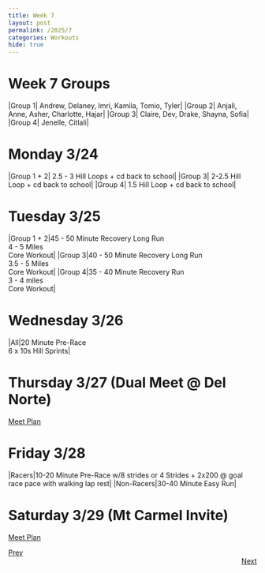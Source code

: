 ```yaml
---
title: Week 7
layout: post
permalink: /2025/7
categories: Workouts
hide: true
---
```



# Week 7 Groups

|Group 1| Andrew, Delaney, Imri, Kamila, Tomio, Tyler|
|Group 2| Anjali, Anne, Asher, Charlotte, Hajar|
|Group 3| Claire, Dev, Drake, Shayna, Sofia|
|Group 4| Jenelle, Citlali|

# Monday 3/24 

|Group 1 + 2| 2.5 - 3 Hill Loops + cd back to school|
|Group 3| 2-2.5 Hill Loop + cd back to school|
|Group 4| 1.5 Hill Loop + cd back to school|

# Tuesday 3/25

|Group 1 + 2|45 - 50 Minute Recovery Long Run <br> 4 - 5 Miles <br> Core Workout|
|Group 3|40 - 50 Minute Recovery Long Run <br> 3.5 - 5 Miles <br> Core Workout|
|Group 4|35 - 40 Minute Recovery Run <br> 3 - 4 miles <br> Core Workout|

# Wednesday 3/26

|All|20 Minute Pre-Race <br> 6 x 10s Hill Sprints|

# Thursday 3/27 (Dual Meet @ Del Norte)

[Meet Plan]({{site.baseurl}}/2025/DN)

# Friday 3/28

|Racers|10-20 Minute Pre-Race w/8 strides or 4 Strides + 2x200 @ goal race pace with walking lap rest|
|Non-Racers|30-40 Minute Easy Run|

# Saturday 3/29 (Mt Carmel Invite)

[Meet Plan]({{site.baseurl}}/2025/MCI)

<div style="text-align: left"> <a href="{{site.baseurl}}/2025/6">Prev</a></div> 
<div style="text-align: right"> <a href="{{site.baseurl}}/2025/8">Next</a></div>